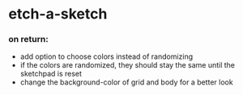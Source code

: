 # etch-a-sketch

### on return:
- add option to choose colors instead of randomizing
- if the colors are randomized, they should stay the same until the sketchpad is reset
- change the background-color of grid and body for a better look